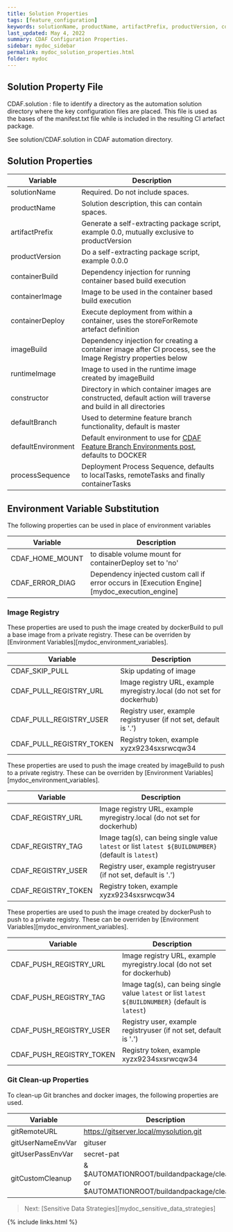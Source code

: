 ```yaml
---
title: Solution Properties
tags: [feature_configuration]
keywords: solutionName, productName, artifactPrefix, productVersion, containerBuild, containerImage, containerDeploy, imageBuild, runtimeImage, constructor, defaultBranch, defaultEnvironment, processSequence, CDAF_HOME_MOUNT, CDAF_ERROR_DIAG, CDAF_SKIP_PULL, CDAF_PULL_REGISTRY_URL, CDAF_PULL_REGISTRY_USER, CDAF_PULL_REGISTRY_TOKEN, CDAF_REGISTRY_URL, CDAF_REGISTRY_TAG, CDAF_REGISTRY_USER, CDAF_REGISTRY_TOKEN, CDAF_PULL_REGISTRY_URL, CDAF_PULL_REGISTRY_TAG, CDAF_PULL_REGISTRY_USER, CDAF_PULL_REGISTRY_TOKEN, gitRemoteURL, gitUserNameEnvVar, gitUserPassEnvVar, gitCustomCleanup
last_updated: May 4, 2022
summary: CDAF Configuration Properties.
sidebar: mydoc_sidebar
permalink: mydoc_solution_properties.html
folder: mydoc
---
```


## Solution Property File

CDAF.solution : file to identify a directory as the automation solution directory where the key configuration files are placed. This file is used as the bases of the manifest.txt file while is included in the resulting CI artefact package.

See solution/CDAF.solution in CDAF automation directory.

## Solution Properties

| Variable                  | Description
|---------------------------|------------
| solutionName              | Required. Do not include spaces.
| productName               | Solution description, this can contain spaces.
| artifactPrefix            | Generate a self-extracting package script, example 0.0, mutually exclusive to productVersion
| productVersion            | Do a self-extracting package script, example 0.0.0
| containerBuild            | Dependency injection for running container based build execution
| containerImage            | Image to be used in the container based build execution
| containerDeploy           | Execute deployment from within a container, uses the storeForRemote artefact definition
| imageBuild                | Dependency injection for creating a container image after CI process, see the Image Registry properties below
| runtimeImage              | Image to used in the runtime image created by imageBuild
| constructor               | Directory in which container images are constructed, default action will traverse and build in all directories
| defaultBranch             | Used to determine feature branch functionality, default is master
| defaultEnvironment        | Default environment to use for [CDAF Feature Branch Environments post](https://blog.cdaf.io/posts/2022-02-20-feature-branch-environments/), defaults to DOCKER
| processSequence           | Deployment Process Sequence, defaults to localTasks, remoteTasks and finally containerTasks

## Environment Variable Substitution

The following properties can be used in place of environment variables 

| Variable                  | Description
|---------------------------|------------
| CDAF_HOME_MOUNT           | to disable volume mount for containerDeploy set to 'no'
| CDAF_ERROR_DIAG           | Dependency injected custom call if error occurs in [Execution Engine][mydoc_execution_engine]

### Image Registry

These properties are used to push the image created by dockerBuild to pull a base image from a private registry. These can be overriden by [Environment Variables][mydoc_environment_variables].

| Variable                  | Description
|---------------------------|------------
| CDAF_SKIP_PULL            | Skip updating of image
| CDAF_PULL_REGISTRY_URL    | Image registry URL, example myregistry.local (do not set for dockerhub)
| CDAF_PULL_REGISTRY_USER   | Registry user, example registryuser (if not set, default is '.')
| CDAF_PULL_REGISTRY_TOKEN  | Registry token, example xyzx9234sxsrwcqw34

These properties are used to push the image created by imageBuild to push to a private registry. These can be overriden by [Environment Variables][mydoc_environment_variables].

| Variable                  | Description
|---------------------------|------------
| CDAF_REGISTRY_URL         | Image registry URL, example myregistry.local (do not set for dockerhub)
| CDAF_REGISTRY_TAG         | Image tag(s), can being single value `latest` or list `latest ${BUILDNUMBER}` (default is `latest`)
| CDAF_REGISTRY_USER        | Registry user, example registryuser (if not set, default is '.')
| CDAF_REGISTRY_TOKEN       | Registry token, example xyzx9234sxsrwcqw34

These properties are used to push the image created by dockerPush to push to a private registry. These can be overriden by [Environment Variables][mydoc_environment_variables].

| Variable                  | Description
|---------------------------|------------
| CDAF_PUSH_REGISTRY_URL    | Image registry URL, example myregistry.local (do not set for dockerhub)
| CDAF_PUSH_REGISTRY_TAG    | Image tag(s), can being single value `latest` or list `latest ${BUILDNUMBER}` (default is `latest`)
| CDAF_PUSH_REGISTRY_USER   | Registry user, example registryuser (if not set, default is '.')
| CDAF_PUSH_REGISTRY_TOKEN  | Registry token, example xyzx9234sxsrwcqw34

### Git Clean-up Properties

To clean-up Git branches and docker images, the following properties are used.

| Variable                  | Description
|---------------------------|------------
| gitRemoteURL              | https://gitserver.local/mysolution.git
| gitUserNameEnvVar         | gituser
| gitUserPassEnvVar         | secret-pat
| gitCustomCleanup          | & $AUTOMATIONROOT/buildandpackage/clean.ps1 or $AUTOMATIONROOT/buildandpackage/clean.sh

> Next: [Sensitive Data Strategies][mydoc_sensitive_data_strategies]

{% include links.html %}
